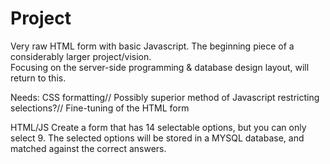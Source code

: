 # Project

Very raw HTML form with basic Javascript.   The beginning piece of a considerably larger project/vision.  
Focusing on the server-side programming & database design layout, will return to this.

Needs:
CSS formatting//
Possibly superior method of Javascript restricting selections?//
Fine-tuning of the HTML form


HTML/JS
Create a form that has 14 selectable options, but you can only select 9.
The selected options will be stored in a MYSQL database, and matched against the correct answers.
